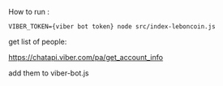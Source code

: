 How to run :

```
VIBER_TOKEN={viber bot token} node src/index-leboncoin.js
```

get list of people:

https://chatapi.viber.com/pa/get_account_info

add them to viber-bot.js
